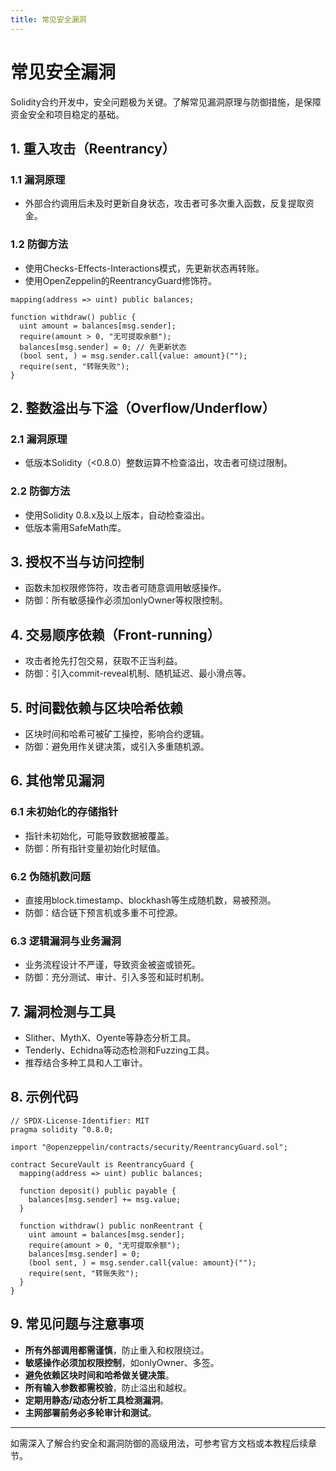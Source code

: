 ```yaml
---
title: 常见安全漏洞
---
```


<!-- /**
 * @file 常见安全漏洞
 * @description 详细介绍Solidity合约开发中常见的安全漏洞类型、攻击原理、防御措施与检测工具，适合初学者和有经验开发者查阅。
 */ -->

# 常见安全漏洞

Solidity合约开发中，安全问题极为关键。了解常见漏洞原理与防御措施，是保障资金安全和项目稳定的基础。

## 1. 重入攻击（Reentrancy）
### 1.1 漏洞原理
- 外部合约调用后未及时更新自身状态，攻击者可多次重入函数，反复提取资金。

### 1.2 防御方法
- 使用Checks-Effects-Interactions模式，先更新状态再转账。
- 使用OpenZeppelin的ReentrancyGuard修饰符。

```solidity
mapping(address => uint) public balances;

function withdraw() public {
  uint amount = balances[msg.sender];
  require(amount > 0, "无可提取余额");
  balances[msg.sender] = 0; // 先更新状态
  (bool sent, ) = msg.sender.call{value: amount}("");
  require(sent, "转账失败");
}
```

## 2. 整数溢出与下溢（Overflow/Underflow）
### 2.1 漏洞原理
- 低版本Solidity（<0.8.0）整数运算不检查溢出，攻击者可绕过限制。

### 2.2 防御方法
- 使用Solidity 0.8.x及以上版本，自动检查溢出。
- 低版本需用SafeMath库。

## 3. 授权不当与访问控制
- 函数未加权限修饰符，攻击者可随意调用敏感操作。
- 防御：所有敏感操作必须加onlyOwner等权限控制。

## 4. 交易顺序依赖（Front-running）
- 攻击者抢先打包交易，获取不正当利益。
- 防御：引入commit-reveal机制、随机延迟、最小滑点等。

## 5. 时间戳依赖与区块哈希依赖
- 区块时间和哈希可被矿工操控，影响合约逻辑。
- 防御：避免用作关键决策，或引入多重随机源。

## 6. 其他常见漏洞
### 6.1 未初始化的存储指针
- 指针未初始化，可能导致数据被覆盖。
- 防御：所有指针变量初始化时赋值。

### 6.2 伪随机数问题
- 直接用block.timestamp、blockhash等生成随机数，易被预测。
- 防御：结合链下预言机或多重不可控源。

### 6.3 逻辑漏洞与业务漏洞
- 业务流程设计不严谨，导致资金被盗或锁死。
- 防御：充分测试、审计、引入多签和延时机制。

## 7. 漏洞检测与工具
- Slither、MythX、Oyente等静态分析工具。
- Tenderly、Echidna等动态检测和Fuzzing工具。
- 推荐结合多种工具和人工审计。

## 8. 示例代码

```solidity
// SPDX-License-Identifier: MIT
pragma solidity ^0.8.0;

import "@openzeppelin/contracts/security/ReentrancyGuard.sol";

contract SecureVault is ReentrancyGuard {
  mapping(address => uint) public balances;

  function deposit() public payable {
    balances[msg.sender] += msg.value;
  }

  function withdraw() public nonReentrant {
    uint amount = balances[msg.sender];
    require(amount > 0, "无可提取余额");
    balances[msg.sender] = 0;
    (bool sent, ) = msg.sender.call{value: amount}("");
    require(sent, "转账失败");
  }
}
```

## 9. 常见问题与注意事项
- **所有外部调用都需谨慎**，防止重入和权限绕过。
- **敏感操作必须加权限控制**，如onlyOwner、多签。
- **避免依赖区块时间和哈希做关键决策**。
- **所有输入参数都需校验**，防止溢出和越权。
- **定期用静态/动态分析工具检测漏洞**。
- **主网部署前务必多轮审计和测试**。

---

如需深入了解合约安全和漏洞防御的高级用法，可参考官方文档或本教程后续章节。 